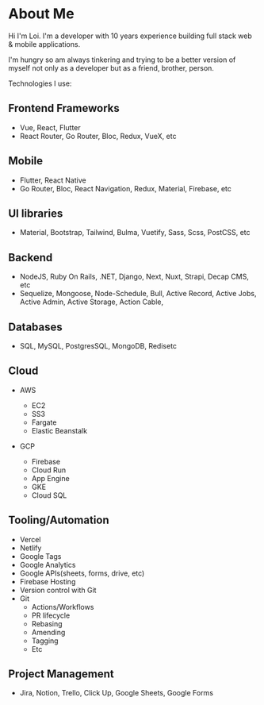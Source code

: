 # About Me

Hi I'm Loi. I'm a developer with 10 years experience building full stack web & mobile applications.

I'm hungry so am always tinkering and trying to be a better version of myself not only as a developer but as a friend, brother, person.

Technologies I use:

## Frontend Frameworks

- Vue, React, Flutter
- React Router, Go Router, Bloc, Redux, VueX, etc

## Mobile

- Flutter, React Native
- Go Router, Bloc, React Navigation, Redux, Material, Firebase, etc

## UI libraries

- Material, Bootstrap, Tailwind, Bulma, Vuetify, Sass, Scss, PostCSS, etc

## Backend

- NodeJS, Ruby On Rails, .NET, Django, Next, Nuxt, Strapi, Decap CMS, etc
- Sequelize, Mongoose, Node-Schedule, Bull, Active Record, Active Jobs, Active Admin, Active Storage, Action Cable,

## Databases

- SQL, MySQL, PostgresSQL, MongoDB, Redisetc

## Cloud

- AWS
  - EC2
  - SS3
  - Fargate
  - Elastic Beanstalk

- GCP
  - Firebase
  - Cloud Run
  - App Engine
  - GKE
  - Cloud SQL

## Tooling/Automation

- Vercel
- Netlify
- Google Tags
- Google Analytics
- Google APIs(sheets, forms, drive, etc)
- Firebase Hosting
- Version control with Git
- Git
  - Actions/Workflows
  - PR lifecycle
  - Rebasing
  - Amending
  - Tagging
  - Etc

## Project Management

- Jira, Notion, Trello, Click Up, Google Sheets, Google Forms